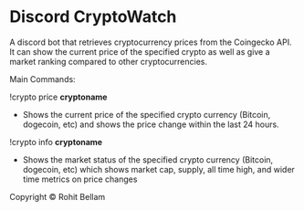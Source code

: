 # Discord CryptoWatch

A discord bot that retrieves cryptocurrency prices from the Coingecko API. It can show the current price of the specified crypto as well as give a market ranking compared to other cryptocurrencies.

Main Commands:

!crypto price **cryptoname**

- Shows the current price of the specified crypto currency (Bitcoin, dogecoin, etc) and shows the price change within the last 24 hours.

!crypto info **cryptoname**

- Shows the market status of the specified crypto currency (Bitcoin, dogecoin, etc) which shows market cap, supply, all time high, and wider time metrics on price changes  

Copyright © Rohit Bellam
